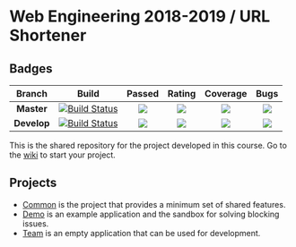 # Web Engineering 2018-2019 / URL Shortener

## Badges


| Branch | Build | Passed | Rating | Coverage | Bugs |
|:------:|:------:|:------:|:------:|:--------:|:----:|
| **Master** | [![Build Status](https://travis-ci.com/Blue-Bash/UrlShortener.svg?branch=master)](https://travis-ci.com/Blue-Bash/UrlShortener) | ![](https://sonarcloud.io/api/project_badges/measure?project=Blue-Bash_UrlShortener&metric=alert_status) | ![](https://sonarcloud.io/api/project_badges/measure?project=Blue-Bash_UrlShortener&metric=reliability_rating) | ![](https://sonarcloud.io/api/project_badges/measure?project=Blue-Bash_UrlShortener&metric=coverage) | ![](https://sonarcloud.io/api/project_badges/measure?project=Blue-Bash_UrlShortener&metric=bugs) |
| **Develop** | [![Build Status](https://travis-ci.com/Blue-Bash/UrlShortener.svg?branch=develop)](https://travis-ci.com/Blue-Bash/UrlShortener) | ![](https://sonarcloud.io/api/project_badges/measure?project=Blue-Bash_UrlShortener&metric=alert_status&branch=develop) | ![](https://sonarcloud.io/api/project_badges/measure?project=Blue-Bash_UrlShortener&branch=develop&metric=reliability_rating) | ![](https://sonarcloud.io/api/project_badges/measure?project=Blue-Bash_UrlShortener&metric=coverage&branch=develop) | ![](https://sonarcloud.io/api/project_badges/measure?project=Blue-Bash_UrlShortener&metric=bugs&branch=develop) |

This is the shared repository for the project developed in this course. Go to the [wiki](../../wiki) to start your project.

## Projects

* [Common](common) is the project that provides a minimum set of shared features.
* [Demo](demo) is an example application and the sandbox for solving blocking issues.
* [Team](team) is an empty application that can be used for development.
